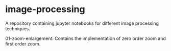 # image-processing
A repository containing jupyter notebooks for different image processing techniques.

01-zoom-enlargement: Contains the implementation of zero order zoom and first order zoom.
